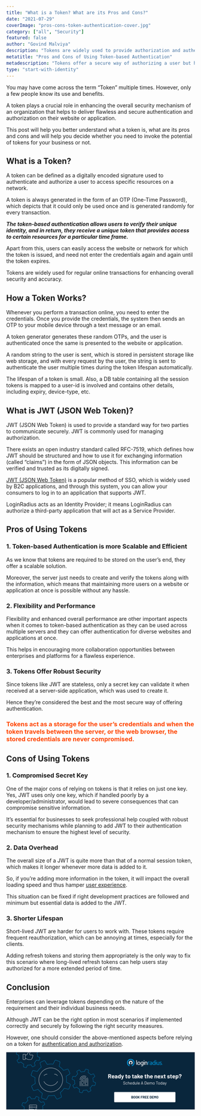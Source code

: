 ```yaml
---
title: "What is a Token? What are its Pros and Cons?"
date: "2021-07-29"
coverImage: "pros-cons-token-authentication-cover.jpg"
category: ["all", "Security"]
featured: false
author: "Govind Malviya"
description: "Tokens are widely used to provide authorization and authentication to users when they access a website or a mobile application. This post covers detailed information about the use of tokens along with its advantages and disadvantages."
metatitle: "Pros and Cons of Using Token-based Authentication"
metadescription: "Tokens offer a secure way of authorizing a user but have their own cons. In this post, let’s learn some of the advantages and disadvantages of using tokens."
type: "start-with-identity"
---
```


You may have come across the term “Token” multiple times. However, only a few people know its use and benefits.

A token plays a crucial role in enhancing the overall security mechanism of an organization that helps to deliver flawless and secure authentication and authorization on their website or application.

This post will help you better understand what a token is, what are its pros and cons and will help you decide whether you need to invoke the potential of tokens for your business or not.

## What is a Token?

A token can be defined as a digitally encoded signature used to authenticate and authorize a user to access specific resources on a network.

A token is always generated in the form of an OTP (One-Time Password), which depicts that it could only be used once and is generated randomly for every transaction.

**_The token-based authentication allows users to verify their unique identity, and in return, they receive a unique token that provides access to certain resources for a particular time frame._**

Apart from this, users can easily access the website or network for which the token is issued, and need not enter the credentials again and again until the token expires.

Tokens are widely used for regular online transactions for enhancing overall security and accuracy.

## How a Token Works?

Whenever you perform a transaction online, you need to enter the credentials. Once you provide the credentials, the system then sends an OTP to your mobile device through a text message or an email.

A token generator generates these random OTPs, and the user is authenticated once the same is presented to the website or application.

A random string to the user is sent, which is stored in persistent storage like web storage, and with every request by the user, the string is sent to authenticate the user multiple times during the token lifespan automatically.

The lifespan of a token is small. Also, a DB table containing all the session tokens is mapped to a user-id is involved and contains other details, including expiry, device-type, etc.

## What is JWT (JSON Web Token)?

JWT (JSON Web Token) is used to provide a standard way for two parties to communicate securely. JWT is commonly used for managing authorization.

There exists an open industry standard called RFC-7519, which defines how JWT should be structured and how to use it for exchanging information (called “claims”) in the form of JSON objects. This information can be verified and trusted as its digitally signed.

[JWT (JSON Web Token)](https://www.loginradius.com/blog/async/jwt/) is a popular method of SSO, which is widely used by B2C applications, and through this system, you can allow your consumers to log in to an application that supports JWT.

LoginRadius acts as an Identity Provider; it means LoginRadius can authorize a third-party application that will act as a Service Provider.

## Pros of Using Tokens

### 1. **Token-based Authentication is more Scalable and Efficient**

As we know that tokens are required to be stored on the user’s end, they offer a scalable solution.

Moreover, the server just needs to create and verify the tokens along with the information, which means that maintaining more users on a website or application at once is possible without any hassle.

### **2. Flexibility and Performance**

Flexibility and enhanced overall performance are other important aspects when it comes to token-based authentication as they can be used across multiple servers and they can offer authentication for diverse websites and applications at once.

This helps in encouraging more collaboration opportunities between enterprises and platforms for a flawless experience.

### **3. Tokens Offer Robust Security**

Since tokens like JWT are stateless, only a secret key can validate it when received at a server-side application, which was used to create it.

Hence they’re considered the best and the most secure way of offering authentication.

### <span style="color: #FF4500">Tokens act as a storage for the user’s credentials and when the token travels between the server, or the web browser, the stored credentials are never compromised. </span>

## Cons of Using Tokens

### 1. **Compromised Secret Key**

One of the major cons of relying on tokens is that it relies on just one key. Yes, JWT uses only one key, which if handled poorly by a developer/administrator, would lead to severe consequences that can compromise sensitive information.

It’s essential for businesses to seek professional help coupled with robust security mechanisms while planning to add JWT to their authentication mechanism to ensure the highest level of security.

### 2. **Data Overhead**

The overall size of a JWT is quite more than that of a normal session token, which makes it longer whenever more data is added to it.

So, if you’re adding more information in the token, it will impact the overall loading speed and thus hamper [user experience](https://www.loginradius.com/customer-experience-solutions/).

This situation can be fixed if right development practices are followed and minimum but essential data is added to the JWT.

### 3. **Shorter Lifespan**

Short-lived JWT are harder for users to work with. These tokens require frequent reauthorization, which can be annoying at times, especially for the clients.

Adding refresh tokens and storing them appropriately is the only way to fix this scenario where long-lived refresh tokens can help users stay authorized for a more extended period of time.

## Conclusion

Enterprises can leverage tokens depending on the nature of the requirement and their individual business needs.

Although JWT can be the right option in most scenarios if implemented correctly and securely by following the right security measures.

However, one should consider the above-mentioned aspects before relying on a token for [authentication and authorization](https://www.loginradius.com/blog/start-with-identity/authentication-vs-authorization-infographic/).

[![book-a-demo-loginradius](../assets/book-a-demo-loginradius.png)](https://www.loginradius.com/book-a-demo/)
